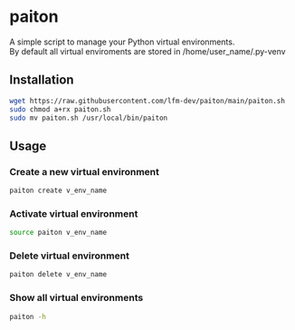 # paiton

A simple script to manage your Python virtual environments.   
By default all virtual enviroments are stored in /home/user_name/.py-venv

## Installation

```bash
wget https://raw.githubusercontent.com/lfm-dev/paiton/main/paiton.sh
sudo chmod a+rx paiton.sh
sudo mv paiton.sh /usr/local/bin/paiton
```

## Usage

### Create a new virtual environment

```bash
paiton create v_env_name
```

### Activate virtual environment

```bash
source paiton v_env_name
```

### Delete virtual environment

```bash
paiton delete v_env_name
```

### Show all virtual environments

```bash
paiton -h
```
